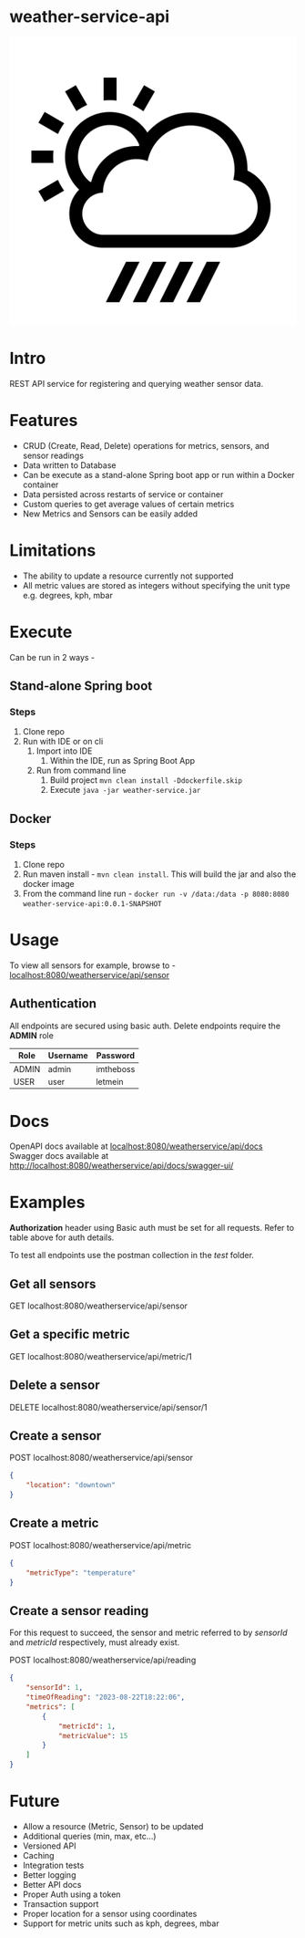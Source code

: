 weather-service-api
========

![](logo.png)

# Intro
REST API service for registering and querying weather sensor data.

# Features

* CRUD (Create, Read, Delete) operations for metrics, sensors, and sensor readings
* Data written to Database
* Can be execute as a stand-alone Spring boot app or run within a Docker container
* Data persisted across restarts of service or container
* Custom queries to get average values of certain metrics
* New Metrics and Sensors can be easily added

# Limitations 

* The ability to update a resource currently not supported
* All metric values are stored as integers without specifying the unit type e.g. degrees, kph, mbar

# Execute

Can be run in 2 ways - 
## Stand-alone Spring boot

### Steps

1. Clone repo
2. Run with IDE or on cli
    1. Import into IDE
        1. Within the IDE, run as Spring Boot App
    2. Run from command line
        1. Build project `mvn clean install -Ddockerfile.skip`
        2. Execute `java -jar weather-service.jar`

## Docker

### Steps

1. Clone repo
2. Run maven install - `mvn clean install`. This will build the jar and also the docker image
3. From the command line run - `docker run -v /data:/data -p 8080:8080 weather-service-api:0.0.1-SNAPSHOT`

# Usage

To view all sensors for example, browse to - 
[localhost:8080/weatherservice/api/sensor](http://localhost:8080/weatherservice/api/sensor)

## Authentication

All endpoints are secured using basic auth. Delete endpoints require the **ADMIN** role

| Role       | Username  | Password      |
| ---------- | --------- | ------------- |
| ADMIN      | admin     | imtheboss     |   
| USER       | user      | letmein       |


# Docs

OpenAPI docs available at [localhost:8080/weatherservice/api/docs](http://localhost:8080/weatherservice/api/docs)  
Swagger docs available at [http://localhost:8080/weatherservice/api/docs/swagger-ui/](http://localhost:8080/weatherservice/api/docs/swagger-ui/) 

# Examples

**Authorization** header using Basic auth must be set for all requests. Refer to table above for auth details.

To test all endpoints use the postman collection in the *test* folder.

## Get all sensors
GET localhost:8080/weatherservice/api/sensor

## Get a specific metric
GET localhost:8080/weatherservice/api/metric/1

## Delete a sensor
DELETE localhost:8080/weatherservice/api/sensor/1

## Create a sensor
POST localhost:8080/weatherservice/api/sensor
```json
{
    "location": "downtown"
}
```

## Create a metric
POST localhost:8080/weatherservice/api/metric
```json
{
    "metricType": "temperature"
}
```

## Create a sensor reading

For this request to succeed, the sensor and metric referred to by *sensorId* and *metricId* respectively, must already exist.

POST localhost:8080/weatherservice/api/reading
```json
{
    "sensorId": 1,
    "timeOfReading": "2023-08-22T18:22:06",
    "metrics": [
        {
            "metricId": 1,
            "metricValue": 15
        }
    ]
}
```

# Future

* Allow a resource (Metric, Sensor) to be updated
* Additional queries (min, max, etc...)
* Versioned API
* Caching
* Integration tests
* Better logging
* Better API docs
* Proper Auth using a token
* Transaction support
* Proper location for a sensor using coordinates
* Support for metric units such as kph, degrees, mbar
